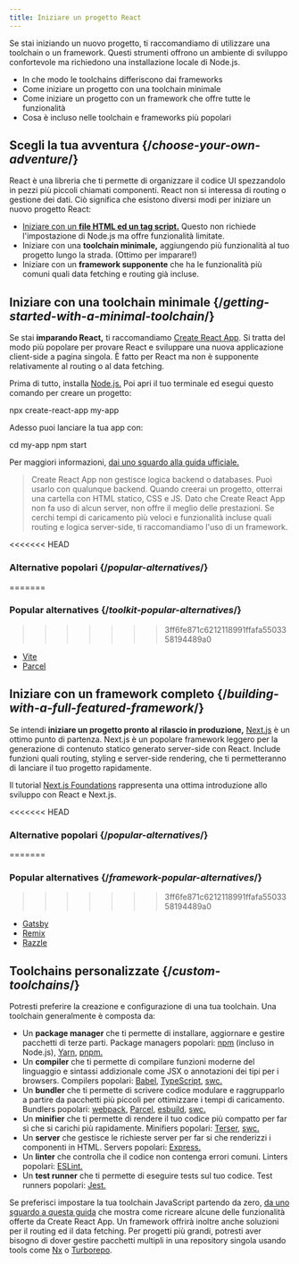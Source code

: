 ```yaml
---
title: Iniziare un progetto React
---
```


<Intro>

Se stai iniziando un nuovo progetto, ti raccomandiamo di utilizzare una toolchain o un framework. Questi strumenti offrono un ambiente di sviluppo confortevole ma richiedono una installazione locale di Node.js.

</Intro>

<YouWillLearn>

* In che modo le toolchains differiscono dai frameworks
* Come iniziare un progetto con una toolchain minimale
* Come iniziare un progetto con un framework che offre tutte le funzionalità
* Cosa è incluso nelle toolchain e frameworks più popolari

</YouWillLearn>

## Scegli la tua avventura {/*choose-your-own-adventure*/}

React è una libreria che ti permette di organizzare il codice UI spezzandolo in pezzi più piccoli chiamati componenti. React non si interessa di routing o gestione dei dati. Ciò significa che esistono diversi modi per iniziare un nuovo progetto React:

* [Iniziare con un **file HTML ed un tag script.**](/learn/add-react-to-a-website) Questo non richiede l'impostazione di Node.js ma offre funzionalità limitate.
* Iniziare con una **toolchain minimale,** aggiungendo più funzionalità al tuo progetto lungo la strada. (Ottimo per imparare!)
* Iniziare con un **framework supponente** che ha le funzionalità più comuni quali data fetching e routing già incluse.

## Iniziare con una toolchain minimale {/*getting-started-with-a-minimal-toolchain*/}

Se stai **imparando React,** ti raccomandiamo [Create React App](https://create-react-app.dev/). Si tratta del modo più popolare per provare React e sviluppare una nuova applicazione client-side a pagina singola. È fatto per React ma non è supponente relativamente al routing o al data fetching.

Prima di tutto, installa [Node.js.](https://nodejs.org/en/) Poi apri il tuo terminale ed esegui questo comando per creare un progetto:

<TerminalBlock>

npx create-react-app my-app

</TerminalBlock>

Adesso puoi lanciare la tua app con:

<TerminalBlock>

cd my-app
npm start

</TerminalBlock>

Per maggiori informazioni, [dai uno sguardo alla guida ufficiale.](https://create-react-app.dev/docs/getting-started)

> Create React App non gestisce logica backend o databases. Puoi usarlo con qualunque backend. Quando creerai un progetto, otterrai una cartella con HTML statico, CSS e JS. Dato che Create React App non fa uso di alcun server, non offre il meglio delle prestazioni. Se cerchi tempi di caricamento più veloci e funzionalità incluse quali routing e logica server-side, ti raccomandiamo l'uso di un framework.

<<<<<<< HEAD
### Alternative popolari {/*popular-alternatives*/}
=======
### Popular alternatives {/*toolkit-popular-alternatives*/}
>>>>>>> 3ff6fe871c6212118991ffafa5503358194489a0

* [Vite](https://vitejs.dev/guide/)
* [Parcel](https://parceljs.org/getting-started/webapp/)

## Iniziare con un framework completo {/*building-with-a-full-featured-framework*/}

Se intendi **iniziare un progetto pronto al rilascio in produzione,** [Next.js](https://nextjs.org/) è un ottimo punto di partenza. Next.js è un popolare framework leggero per la generazione di contenuto statico generato server-side con React. Include funzioni quali routing, styling e server-side rendering, che ti permetteranno di lanciare il tuo progetto rapidamente.

Il tutorial [Next.js Foundations](https://nextjs.org/learn/foundations/about-nextjs) rappresenta una ottima introduzione allo sviluppo con React e Next.js.

<<<<<<< HEAD
### Alternative popolari {/*popular-alternatives*/}
=======
### Popular alternatives {/*framework-popular-alternatives*/}
>>>>>>> 3ff6fe871c6212118991ffafa5503358194489a0

* [Gatsby](https://www.gatsbyjs.org/)
* [Remix](https://remix.run/)
* [Razzle](https://razzlejs.org/)

## Toolchains personalizzate {/*custom-toolchains*/}

Potresti preferire la creazione e configurazione di una tua toolchain. Una toolchain generalmente è composta da:

* Un **package manager** che ti permette di installare, aggiornare e gestire pacchetti di terze parti. Package managers popolari: [npm](https://www.npmjs.com/) (incluso in Node.js), [Yarn](https://yarnpkg.com/), [pnpm.](https://pnpm.io/)
* Un **compiler** che ti permette di compilare funzioni moderne del linguaggio e sintassi addizionale come JSX o annotazioni dei tipi per i browsers. Compilers popolari: [Babel](https://babeljs.io/), [TypeScript](https://www.typescriptlang.org/), [swc.](https://swc.rs/)
* Un **bundler** che ti permette di scrivere codice modulare e raggrupparlo a partire da pacchetti più piccoli per ottimizzare i tempi di caricamento. Bundlers popolari: [webpack](https://webpack.js.org/), [Parcel](https://parceljs.org/), [esbuild](https://esbuild.github.io/), [swc.](https://swc.rs/)
* Un **minifier** che ti permette di rendere il tuo codice più compatto per far sì che si carichi più rapidamente. Minifiers popolari: [Terser](https://terser.org/), [swc.](https://swc.rs/)
* Un **server** che gestisce le richieste server per far si che renderizzi i componenti in HTML. Servers popolari: [Express.](https://expressjs.com/)
* Un **linter** che controlla che il codice non contenga errori comuni. Linters popolari: [ESLint.](https://eslint.org/)
* Un **test runner** che ti permette di eseguire tests sul tuo codice. Test runners popolari: [Jest.](https://jestjs.io/)

Se preferisci impostare la tua toolchain JavaScript partendo da zero, [da uno sguardo a questa guida](https://blog.usejournal.com/creating-a-react-app-from-scratch-f3c693b84658) che mostra come ricreare alcune delle funzionalità offerte da Create React App. Un framework offrirà inoltre anche soluzioni per il routing ed il data fetching. Per progetti più grandi, potresti aver bisogno di dover gestire pacchetti multipli in una repository singola usando tools come [Nx](https://nx.dev/react) o [Turborepo](https://turborepo.org/).

